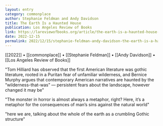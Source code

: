 ```yaml
---
layout: entry
category: commonplace
author: Stephanie Feldman and Andy Davidson
title: The Earth Is a Haunted House
publication: Los Angeles Review of Books
link: https://lareviewofbooks.org/article/the-earth-is-a-haunted-house-a-conversation-between-stephanie-feldman-and-andy-davidson/
date: 2022-12-15
permalink: 2022/12/15/stephanie-feldman-andy-davidson-the-earth-is-a-haunted-house
---
```


[[2022]] • [[commonplace]] • [[Stephanie Feldman]] • [[Andy Davidson]] • [[Los Angeles Review of Books]]

"Tom Hilliard has observed that the first American literature was gothic literature, rooted in a Puritan fear of unfamiliar wilderness, and Bernice Murphy argues that contemporary American narratives are haunted by the “wilderness-that-was” — persistent fears about the landscape, however changed it may be"

"The monster in horror is almost always a metaphor, right? Here, it’s a metaphor for the consequences of man’s sins against the natural world"

"here we are, talking about the whole of the earth as a crumbling Gothic structure"
